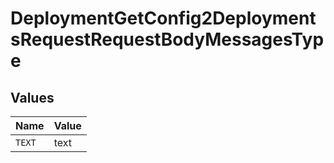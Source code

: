 # DeploymentGetConfig2DeploymentsRequestRequestBodyMessagesType


## Values

| Name   | Value  |
| ------ | ------ |
| `TEXT` | text   |